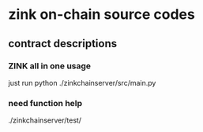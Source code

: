 # zink on-chain source codes

## contract descriptions
### ZINK all in one usage
just run python ./zinkchainserver/src/main.py

### need function help
./zinkchainserver/test/